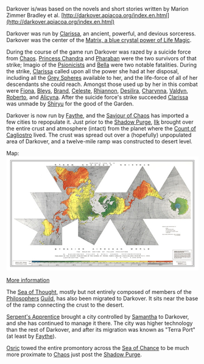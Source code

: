 Darkover is/was based on the novels and short stories written by Marion Zimmer Bradley et al. [http://darkover.apiacoa.org/index.en.html](http://darkover.apiacoa.org/index.en.html)

Darkover was run by [Clarissa](ClarissaOfDarkover), an ancient, powerful, and devious sorceress. Darkover was the center of the [Matrix, a blue crystal power of Life Magic](PowersBalancesAndOpposites).

During the course of the game run Darkover was razed by a suicide force from [Chaos](CourtsOfChaos).  [Princess Chandra](PrincessChandraOfAssassins) and [Pharaban](PharabanOfPharaban) were the two survivors of that strike; Imagio of the [Psionicists](ChaosGuilds) and [Bella](BellahquistOfJesby) were two notable fatalities. During the strike, [Clarissa](ClarissaOfDarkover) called upon all the power she had at her disposal, including all the [Grey Spheres](GreySphere) available to her, and the life-force of all of her descendants she could reach.  Amongst those used up by her in this combat were [Fiona](FionaOfOberon), [Bleys](BleysOfOberon), [Brand](BrandOfOberon), [Celeste](CelesteOfBleys), [Rhiannon](RhiannonOfFiona), [Desilira](DesiliraOfBrandt), [Charynna](CharynnaOfBrandt), [Valdyn](ValdynOfFaythe), [Roberto](RobertoOfBrendhyn), and [Alicyna](AlicynaOfBrendhyn). After the suicide force's strike succeeded [Clarissa](ClarissaOfDarkover) was unmade by [Shiryu](RealmsMasterShiryu) for the good of the Garden.

Darkover is now run by [Faythe](FaytheOfCeleste), and the [Saviour of Chaos](IlkandacianOfCara) has imported a few cities to repopulate it.  Just prior to the [Shadow Purge](ShadowPurge), [Ilk](IlkandacianOfCara) brought over the entire crust and atmosphere (intact) from the planet where the [Count of Cagliostro](CountCagliostro) lived.  The crust was spread out over a (hopefully) unpopulated area of Darkover, and a twelve-mile ramp was constructed to desert level.

Map:
[![Avalon On Darkover Map](AvalonOnDarkoverMap.jpg "Avalon On Darkover Map")](AvalonOnDarkoverMap.jpg)

[More information](https://github.com/mrdkap/Amber/blob/master/info/shadows/echoes_of_avalon.md)

The [Sea of Thought](SeaOfThought), mostly but not entirely composed of members of the [Philosophers](PhilosophersGuild) [Guild](ChaosGuilds), has also been migrated to Darkover.  It sits near the base of the ramp connecting the crust to the desert.

[Serpent's Apprentice](IlkandacianOfCara) brought a city controlled by [Samantha](SamanthaOfHubert) to Darkover, and she has continued to manage it there. The city was higher technology than the rest of Darkover, and after its migration was known as "Terra Port" (at least by [Faythe](FaytheOfCeleste)).

[Osric](OsricOfChanicut) towed the entire promontory across the [Sea of Chance](SeaOfChance) to be much more proximate to [Chaos](CourtsOfChaos) just post the [Shadow Purge](ShadowPurge).
